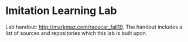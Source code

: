 # Imitation Learning Lab

Lab handout: <http://markmaz.com/racecar_fall19>. The handout includes a list of sources and repositories which this lab is built upon.

